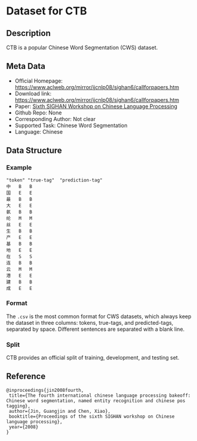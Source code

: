 # Dataset for CTB


## Description
CTB is a popular Chinese Word Segmentation (CWS) dataset. 

## Meta Data
* Official Homepage: https://www.aclweb.org/mirror/ijcnlp08/sighan6/callforpapers.htm
* Download link: https://www.aclweb.org/mirror/ijcnlp08/sighan6/callforpapers.htm
* Paper: [Sixth SIGHAN Workshop on Chinese Language Processing](https://aclanthology.org/I08-4.pdf)
* Github Repo: None
* Corresponding Author: Not clear
* Supported Task: Chinese Word Segmentation
* Language: Chinese 



## Data Structure
### Example

```
"token"	"true-tag"	"prediction-tag"
中	B	B
国	E	E
最	B	B
大	E	E
氨	B	B
纶	M	M
丝	E	E
生	B	B
产	E	E
基	B	B
地	E	E
在	S	S
连	B	B
云	M	M
港	E	E
建	B	B
成	E	E
```


### Format
The ``.csv`` is the most common format for CWS datasets, which always keep the dataset in three columns: tokens, true-tags, and predicted-tags, separated by space. Different sentences are separated with a blank line.


### Split
CTB provides an official split of training, development, and testing set.


## Reference
 ```
 @inproceedings{jin2008fourth,
  title={The fourth international chinese language processing bakeoff: Chinese word segmentation, named entity recognition and chinese pos tagging},
  author={Jin, Guangjin and Chen, Xiao},
  booktitle={Proceedings of the sixth SIGHAN workshop on Chinese language processing},
  year={2008}
}
```
